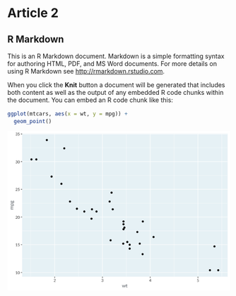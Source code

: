 Article 2
================

## R Markdown

This is an R Markdown document. Markdown is a simple formatting syntax
for authoring HTML, PDF, and MS Word documents. For more details on
using R Markdown see <http://rmarkdown.rstudio.com>.

When you click the **Knit** button a document will be generated that
includes both content as well as the output of any embedded R code
chunks within the document. You can embed an R code chunk like this:

``` r
ggplot(mtcars, aes(x = wt, y = mpg)) +
  geom_point()
```

![](article2_files/figure-gfm/unnamed-chunk-1-1.png)<!-- -->
